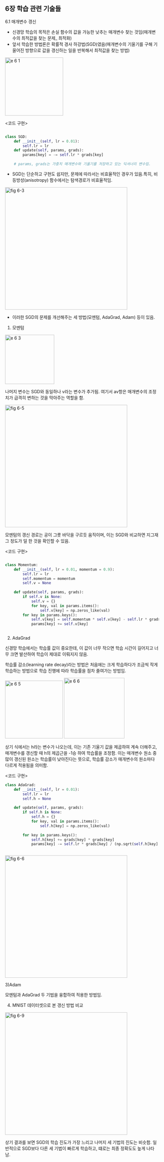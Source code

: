 6장 학습 관련 기술들
--------------------

6.1 매개변수 갱신
- 신경망 학습의 목적은 손실 함수의 값을 가능한 낮추는 매개변수 찾는 것임(매개변수의 최적값을 찾는 문제_ 최적화)
- 앞서 학습한 방법론은 확률적 경사 하강법(SGD)였음(매개변수의 기울기를 구해 기울어진 방향으로 값을 갱신하는 일을 반복해서 최적값을 찾는 방법)

<img width="190" alt="e 6 1" src="https://user-images.githubusercontent.com/125746059/236435769-7e07f523-08b7-49ea-bbcc-5735763a565a.png">

<코드 구현>

```python

class SGD:
    def __init__(self, lr = 0.01):
        self.lr = lr
    def update(self, params, grads):
        params[key] = -= self.lr * grads[key]
        
    # params, grads는 가중치 매개변수와 기울기를 저장하고 있는 딕셔너리 변수임.
```

- SGD는 단순하고 구현도 쉽지만, 문제에 따라서는 비효율적인 경우가 있음.특히, 비등방성(anisotropy) 함수에서는 탐색경로가 비효율적임. 

<img width="400" alt="fig 6-3" src="https://user-images.githubusercontent.com/125746059/236436904-1a20580b-507b-43e4-b44a-74fa4943b2d3.png">

- 이러한 SGD의 문제를 개선해주는 세 방법(모멘텀, AdaGrad, Adam) 등이 있음. 

1) 모멘텀

<img width="161" alt="e 6 3" src="https://user-images.githubusercontent.com/125746059/236437478-4f5a52e0-12f2-46fd-93a0-b6c61147b718.png">

나머지 변수는 SGD와 동일하나 v라는 변수가 추가됨. 여기서 av항은 매개변수의 조정치가 급격히 변하는 것을 막아주는 역할을 함. 

<img width="400" alt="fig 6-5" src="https://user-images.githubusercontent.com/125746059/236438810-8c95aac4-1d03-4b84-a3a8-b2092ed291af.png">

모멘텀의 갱신 경로는 공이 그릇 바닥을 구르듯 움직이며, 이는 SGD와 비교하면 지그재그 정도가 덜 한 것을 확인할 수 있음. 

<코드 구현>

```python

class Momentum:
    def __init__(self, lr = 0.01, momentum = 0.9):
        self.lr = lr
        self.momentum = momentum
        self.v = None
        
    def update(self, params, grads):
        if self.v is None:
            self.v = {}
            for key, val in params.items():
                self.v[key] = np.zeros_like(val)
        for key in params.keys():
            self.v[key] = self.momentum * self.v[key] - self.lr * grads[key]
            params[key] += self.v[key]
            
```

2) AdaGrad

신경망 학습에서는 학습률 값이 중요한데, 이 값이 너무 작으면 학습 시간이 길어지고 너무 크면 발산하여 학습이 제대로 이뤄지지 않음. 

학습률 감소(learning rate decay)라는 방법은 처음에는 크게 학습하다가 조금씩 작게 학습하는 방법으로 학습 진행에 따라 학습률을 점차 줄여가는 방법임. 

<img width="189" alt="e 6 5" src="https://user-images.githubusercontent.com/125746059/236440444-87927c99-3757-4295-abb9-4d66bc6213fb.png">

<img width="198" alt="e 6 6" src="https://user-images.githubusercontent.com/125746059/236440452-07c6fb3d-fb33-46ca-8e6c-34a1db14e15d.png">

상기 식에서는 h라는 변수가 나오는데, 이는 기존 기울기 값을 제곱하여 계속 더해주고, 매개변수를 갱신할 때 h의 제곱근을 -1승 하여 학습률을 조정함. 이는 매개변수 원소 중 많이 갱신된 원소는 학습률이 낮아진다는 뜻으로, 학습률 감소가 매개변수의 원소마다 다르게 적용됨을 의미함. 

<코드 구현> 

```python
class AdaGrad:
    def __init__(self, lr = 0.01):
        self.lr = lr
        self.h = None
        
    def update(self, params, grads):
        if self.h is None:
            self.h = {}
            for key, val in params.items():
                self.h[key] = np.zeros_like(val)
                
        for key in params.keys():
            self.h[key] += grads[key] * grads[key]
            params[key] -= self.lr * grads[key] / (np.sqrt(self.h[key] + 1e-7)
            
```
<img width="400" alt="fig 6-6" src="https://user-images.githubusercontent.com/125746059/236441910-2c015d46-5a42-42c5-ab9b-db3545266753.png">

3)Adam

모멘텀과 AdaGrad 두 기법을 융합하여 적용한 방법임. 

4) MNIST 데이터셋으로 본 갱신 방법 비교

<img width="400" alt="fig 6-9" src="https://user-images.githubusercontent.com/125746059/236442505-4286b2b5-becc-474c-ab52-0bf5feceae3f.png">

상기 결과를 보면 SGD의 학습 진도가 가장 느리고 나머지 세 기법의 진도는 비슷함. 일반적으로 SGD보다 다른 세 기법이 빠르게 학습하고, 떄로는 최종 정확도도 높게 나타남. 


      

